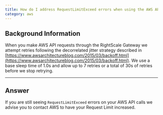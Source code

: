 ```yaml
---
title: How do I address RequestLimitExceed errors when using the AWS API?
category: aws
---
```


## Background Information

When you make AWS API requests through the RightScale Gateway we attempt retries following the decorrelated jitter strategy described in [https://www.awsarchitectureblog.com/2015/03/backoff.html](https://www.awsarchitectureblog.com/2015/03/backoff.html). We use a base sleep time of 1.0s and allow up to 7 retries or a total of 30s of retries before we stop retrying.

* * *

## Answer

If you are still seeing `RequestLimitExceed` errors on your AWS API calls we advise you to contact AWS to have your Request Limit increased.

